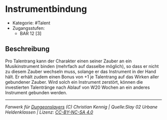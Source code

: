<!---
Dies ist ein Fanwerk für DUNGEONSLAYERS (C) von Christian Kennig

Quellen:      [Slay 02 Urbane Heldenklassen](https://www.f-space.de/ds4/downloads.html)
              [Talentbeschreibungen](https://www.f-space.de/ds4/tools-talentcards.html)
License:      [CC-BY-NC-SA 4.0](https://creativecommons.org/licenses/by-nc-sa/4.0/deed.de)
Richtlinien:  [Fanwerkrichtlinien](https://www.dungeonslayers.net/fanwerk-richtlinien/)
Autor:        Zauberlehrling
-->

  
# Instrumentbindung  
- Kategorie: #Talent  
- Zugangsstufen:  
  - BAR 12 [3]  

## Beschreibung  
Pro Talentrang kann der Charakter einen seiner Zauber an ein Musikinstrument binden (mehrfach auf dasselbe möglich), so dass er nicht zu diesem Zauber wechseln muss, solange er das Instrument in der Hand hält. Er erhält zudem einen Bonus von +1 je Talentrang auf das Wirken aller gebundener Zauber. Wird solch ein Instrument zerstört, können die investierten Talentränge nach Ablauf von W20 Wochen an ein anderes Instrument gebunden werden.


___  
*Fanwerk für [Dungeonslayers](https://www.dungeonslayers.net/) (C) Christian Kennig | Quelle:Slay 02 Urbane Heldenklassen | Lizenz: [CC-BY-NC-SA 4.0](https://creativecommons.org/licenses/by-nc-sa/4.0/deed.de)*  